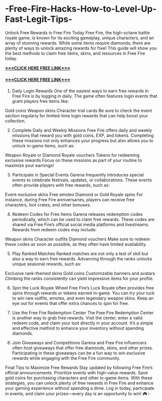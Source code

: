 # -Free-Fire-Hacks-How-to-Level-Up-Fast-Legit-Tips-
Unlock Free Rewards in Free Fire Today
Free Fire, the high-octane battle royale game, is known for its exciting gameplay, unique characters, and an array of stunning rewards. While some items require diamonds, there are plenty of ways to unlock amazing rewards for free! This guide will show you the best methods to claim free items, skins, and resources in Free Fire today.

**[⭐⭐⭐CLICK HERE FREE LINK⭐⭐⭐](https://tinyurl.com/freefirenew2025)**

**[⭐⭐⭐CLICK HERE FREE LINK⭐⭐⭐](https://tinyurl.com/freefirenew2025)**


1. Daily Login Rewards
One of the easiest ways to earn free rewards in Free Fire is by logging in daily. The game often features login events that grant players free items like:

Gold coins
Weapon skins
Character trial cards
Be sure to check the event section regularly for limited-time login rewards that can help boost your collection.

2. Complete Daily and Weekly Missions
Free Fire offers daily and weekly missions that reward you with gold coins, EXP, and tokens. Completing these missions not only enhances your progress but also allows you to unlock in-game items, such as:

Weapon Royale or Diamond Royale vouchers
Tokens for redeeming exclusive rewards
Focus on these missions as part of your routine to maximize your earnings!

3. Participate in Special Events
Garena frequently introduces special events to celebrate festivals, updates, or collaborations. These events often provide players with free rewards, such as:

Event-exclusive skins
Free emotes
Diamond or Gold Royale spins
For instance, during Free Fire anniversaries, players can receive free characters, loot crates, and other bonuses.

4. Redeem Codes for Free Items
Garena releases redemption codes periodically, which can be used to claim free rewards. These codes are shared via Free Fire’s official social media platforms and livestreams. Rewards from redeem codes may include:

Weapon skins
Character outfits
Diamond vouchers
Make sure to redeem these codes as soon as possible, as they often have limited availability.

5. Play Ranked Matches
Ranked matches are not only a test of skill but also a way to earn free rewards. Advancing through the ranks unlocks unique seasonal rewards, such as:

Exclusive rank-themed skins
Gold coins
Customizable banners and avatars
Climbing the ranks consistently can yield impressive items for your profile.

6. Spin the Luck Royale Wheel
Free Fire’s Luck Royale often provides free spins through rewards or tokens earned in-game. You can try your luck to win rare outfits, emotes, and even legendary weapon skins. Keep an eye out for events that offer extra chances to spin for free.

7. Use the Free Fire Redemption Center
The Free Fire Redemption Center is another way to grab free rewards. Visit the center, enter a valid redeem code, and claim your loot directly in your account. It’s a simple and effective method to enhance your inventory without spending diamonds.

8. Join Giveaways and Competitions
Garena and Free Fire influencers often host giveaways that offer free diamonds, skins, and other prizes. Participating in these giveaways can be a fun way to win exclusive rewards while engaging with the Free Fire community.

Final Tips to Maximize Free Rewards
Stay updated by following Free Fire’s official announcements.
Prioritize events with high-value rewards.
Save gold coins for purchasing characters and other in-game items.
With these strategies, you can unlock plenty of free rewards in Free Fire and enhance your gaming experience without spending a dime. Log in today, participate in events, and claim your prizes—every day is an opportunity to win! 🎮✨
